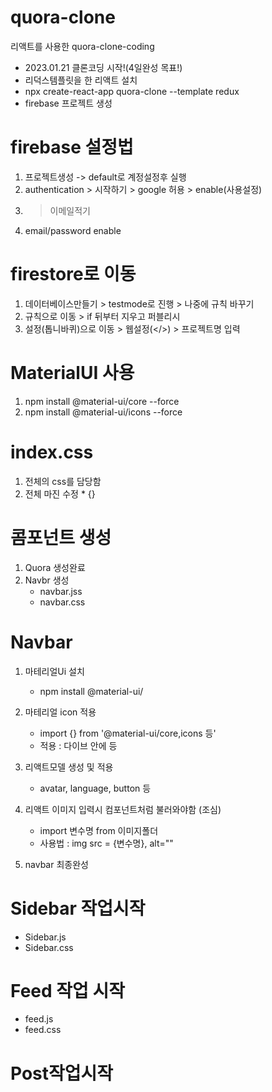 # quora-clone
리액트를 사용한 quora-clone-coding
- 2023.01.21 클론코딩 시작!(4일완성 목표!)
- 리덕스템플릿을 한 리액트 설치
- npx create-react-app quora-clone --template redux
- firebase 프로젝트 생성

# firebase 설정법
 1. 프로젝트생성 -> default로 계정설정후 실행
 2. authentication > 시작하기 > google 허용 > enable(사용설정)
 3. > 이메일적기
 4.  email/password enable

# firestore로 이동
1. 데이터베이스만들기 > testmode로 진행 > 나중에 규칙 바꾸기
2. 규칙으로 이동 > if 뒤부터 지우고 퍼블리시
3. 설정(톱니바퀴)으로 이동 > 웹설정(</>) > 프로젝트명 입력

# MaterialUI 사용
1. npm install @material-ui/core --force
2. npm install @material-ui/icons --force

# index.css
1. 전체의 css를 담당함
2. 전체 마진 수정 * {}

# 콤포넌트 생성
1. Quora 생성완료
2. Navbr 생성
   - navbar.jss
   - navbar.css


# Navbar
1. 마테리얼Ui 설치
   - npm install @material-ui/
2. 마테리얼 icon 적용
   - import {} from '@material-ui/core,icons 등'
   - 적용 : 다이브 안에 <Home/> 등
3. 리액트모델 생성 및 적용
   - avatar, language, button 등

4. 리액트 이미지 입력시 컴포넌트처럼 불러와야함 (조심)
   - import 변수명 from 이미지폴더
   - 사용법 : img src = {변수명}, alt=""
 5. navbar 최종완성

# Sidebar 작업시작
 - Sidebar.js
 - Sidebar.css
  
# Feed 작업 시작
 - feed.js
 - feed.css

# Post작업시작